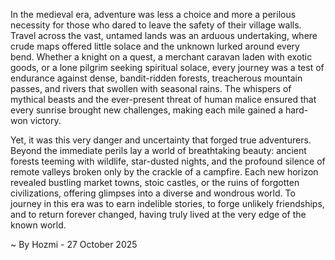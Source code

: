 
In the medieval era, adventure was less a choice and more a perilous necessity for those who dared to leave the safety of their village walls. Travel across the vast, untamed lands was an arduous undertaking, where crude maps offered little solace and the unknown lurked around every bend. Whether a knight on a quest, a merchant caravan laden with exotic goods, or a lone pilgrim seeking spiritual solace, every journey was a test of endurance against dense, bandit-ridden forests, treacherous mountain passes, and rivers that swollen with seasonal rains. The whispers of mythical beasts and the ever-present threat of human malice ensured that every sunrise brought new challenges, making each mile gained a hard-won victory.

Yet, it was this very danger and uncertainty that forged true adventurers. Beyond the immediate perils lay a world of breathtaking beauty: ancient forests teeming with wildlife, star-dusted nights, and the profound silence of remote valleys broken only by the crackle of a campfire. Each new horizon revealed bustling market towns, stoic castles, or the ruins of forgotten civilizations, offering glimpses into a diverse and wondrous world. To journey in this era was to earn indelible stories, to forge unlikely friendships, and to return forever changed, having truly lived at the very edge of the known world.

~ By Hozmi - 27 October 2025
